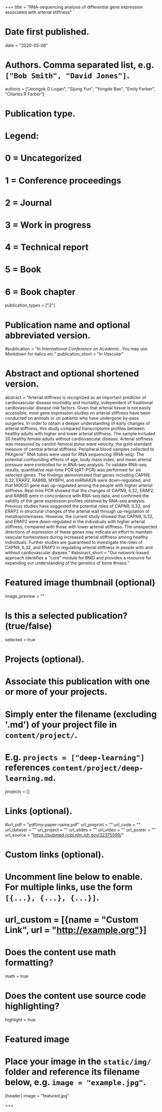+++
title = "RNA-sequencing analysis of differential gene expression associated with arterial stiffness"

# Date first published.
date = "2020-05-06"

# Authors. Comma separated list, e.g. `["Bob Smith", "David Jones"]`.
authors = ["Jeongok G Logan", "Sijung Yun", "Yongde Bao", "Emily Farber", "Charles R Farber"]

# Publication type.
# Legend:
# 0 = Uncategorized
# 1 = Conference proceedings
# 2 = Journal
# 3 = Work in progress
# 4 = Technical report
# 5 = Book
# 6 = Book chapter
publication_types = ["2"]

# Publication name and optional abbreviated version.
#publication = "In *International Conference on Academic*. You may use *Markdown* for italics etc."
publication_short = "In *Vascular*"

# Abstract and optional shortened version.
abstract = "Arterial stiffness is recognized as an important predictor of cardiovascular disease morbidity and mortality, independent of traditional cardiovascular disease risk factors. Given that arterial tissue is not easily accessible, most gene expression studies on arterial stiffness have been conducted on animals or on patients who have undergone by-pass surgeries. In order to obtain a deeper understanding of early changes of arterial stiffness, this study compared transcriptome profiles between healthy adults with higher and lower arterial stiffness. The sample included 20 healthy female adults without cardiovascular disease. Arterial stiffness was measured by carotid-femoral pulse wave velocity, the gold-standard measure of central arterial stiffness. Peripheral blood samples collected to PAXgene™ RNA tubes were used for RNA sequencing (RNA-seq). The potential confounding effects of age, body mass index, and mean arterial pressure were controlled for in RNA-seq analysis. To validate RNA-seq results, quantitative real-time PCR (qRT-PCR) was performed for six selected genes. The findings demonstrated that genes including CAPN9, IL32, ERAP2, RAB6B, MYBPH, and miRNA626 were down-regulated, and that MOCS1 gene was up-regulated among the people with higher arterial stiffness. Real-time PCR showed that the changes of CAPN9, IL32, ERAP2, and RAB6B were in concordance with RNA-seq data, and confirmed the validity of the gene expression profiles obtained by RNA-seq analysis. Previous studies have suggested the potential roles of CAPN9, IL32, and ERAP2 in structural changes of the arterial wall through up-regulation of metalloproteinases. However, the current study showed that CAPN9, IL32, and ERAP2 were down-regulated in the individuals with higher arterial stiffness, compared with those with lower arterial stiffness. The unexpected directions of expression of these genes may indicate an effort to maintain vascular homeostasis during increased arterial stiffness among healthy individuals. Further studies are guaranteed to investigate the roles of CAPN9, IL32, and ERAP2 in regulating arterial stiffness in people with and without cardiovascular disease."
#abstract_short = "Our network-based approach identifies a "core" module for BMD and provides a resource for expanding our understanding of the genetics of bone #mass."

# Featured image thumbnail (optional)
image_preview = ""

# Is this a selected publication? (true/false)
selected = true

# Projects (optional).
#   Associate this publication with one or more of your projects.
#   Simply enter the filename (excluding '.md') of your project file in `content/project/`.
#   E.g. `projects = ["deep-learning"]` references `content/project/deep-learning.md`.
projects = []

# Links (optional).
#url_pdf = "pdf/my-paper-name.pdf"
url_preprint = ""
url_code = ""
url_dataset = ""
url_project = ""
url_slides = ""
url_video = ""
url_poster = ""
url_source = "https://pubmed.ncbi.nlm.nih.gov/32375599/"

# Custom links (optional).
#   Uncomment line below to enable. For multiple links, use the form `[{...}, {...}, {...}]`.
# url_custom = [{name = "Custom Link", url = "http://example.org"}]

# Does the content use math formatting?
math = true

# Does the content use source code highlighting?
highlight = true

# Featured image
# Place your image in the `static/img/` folder and reference its filename below, e.g. `image = "example.jpg"`.
[header]
image = "featured.jpg"


+++
